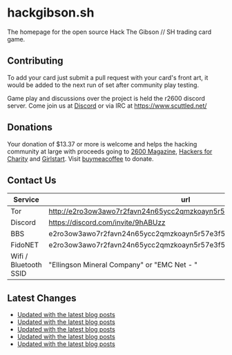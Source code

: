 # hackgibson.sh
The homepage for the open source Hack The Gibson // SH trading card game.


## Contributing

To add your card just submit a pull request with your card's front art, it would be added to the next run of set after community play testing.

Game play and discussions over the project is held the r2600 discord server. Come join us at [Discord](https://discord.com/invite/9hABUzz) or via IRC at https://www.scuttled.net/


## Donations

Your donation of $13.37 or more is welcome and helps the hacking community at large with proceeds going to [2600 Magazine](https://2600.com/), [Hackers for Charity](https://hackersforcharity.org) and [Girlstart](https://girlstart.org).  Visit [buymeacoffee](https://www.buymeacoffee.com/hackgibson.sh) to donate.


## Contact Us

Service | url
-|-
Tor | http://e2ro3ow3awo7r2favn24n65ycc2qmzkoayn5r57e3f56nvjwdcgg32ad.onion
Discord | https://discord.com/invite/9hABUzz
BBS | e2ro3ow3awo7r2favn24n65ycc2qmzkoayn5r57e3f56nvjwdcgg32ad.onion:23
FidoNET | e2ro3ow3awo7r2favn24n65ycc2qmzkoayn5r57e3f56nvjwdcgg32ad.onion:24554
Wifi / Bluetooth SSID | "Ellingson Mineral Company" or "EMC Net - <fidonet address>"

## Latest Changes
<!-- BLOG-POST-LIST:START -->
- [Updated with the latest blog posts](https://github.com/DFW2600/hackgibson.sh/commit/5bdfd70aeba9b25f7100bc41170e663bb4f9fe98)
- [Updated with the latest blog posts](https://github.com/DFW2600/hackgibson.sh/commit/31b04d11d27de7f3520e09838181c9fe3da165e6)
- [Updated with the latest blog posts](https://github.com/DFW2600/hackgibson.sh/commit/aa5b39c721e8ee05a88fb611d9de9f160ffe9ad0)
- [Updated with the latest blog posts](https://github.com/DFW2600/hackgibson.sh/commit/1b98c4c8d1946c8cc0154f8888baad84c5fd9068)
- [Updated with the latest blog posts](https://github.com/DFW2600/hackgibson.sh/commit/a3756833bab8b21dd7779b9b0e4d8b492ef41111)
<!-- BLOG-POST-LIST:END -->
